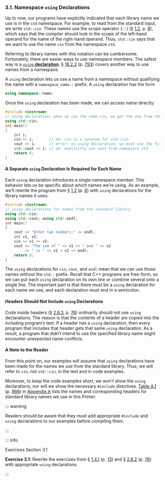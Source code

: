 <h3 id="filepos638596">3.1. Namespace <code>using</code> Declarations</h3>
<Badge type="info" text="Fundamental" />
<p>Up to now, our programs have explicitly indicated that each library name we use is in the <code>std</code> namespace. For example, to read from the standard input, we write <code>std::cin</code>. These names use the scope operator (<code>::</code>) (§ <a href="012-1.2._a_first_look_at_inputoutput.html#filepos136281">1.2</a>, p. <a href="012-1.2._a_first_look_at_inputoutput.html#filepos136281">8</a>), which says that the compiler should look in the scope of the left-hand operand for the name of the right-hand operand. Thus, <code>std::cin</code> says that we want to use the name <code>cin</code> from the namespace <code>std</code>.</p>
<p>Referring to library names with this notation can be cumbersome. Fortunately, there are easier ways to use namespace members. The safest way is a <a href="037-defined_terms.html#filepos988578" id="filepos639991"><code>using</code>
<strong>declaration</strong></a>. § <a href="172-18.2._namespaces.html#filepos4964533">18.2.2</a> (p. <a href="172-18.2._namespaces.html#filepos4964533">793</a>) covers another way to use names from a namespace.</p>
<p>A <code>using</code> declaration lets us use a name from a namespace without qualifying the name with a <code>namespace_name::</code> prefix. A <code>using</code> declaration has the form</p>

```c++
using namespace::name;
```

<p>Once the <code>using</code> declaration has been made, we can access <em>name</em> directly:</p>

```c++
#include <iostream>
// using declaration; when we use the name cin, we get the one from the namespace std
using std::cin;
int main()
{
    int i;
    cin >> i;       // ok: cin is a synonym for std::cin
    cout << i;      // error: no using declaration; we must use the full name
    std::cout << i; // ok: explicitly use cout from namepsace std
    return 0;
}
```

<h4>A Separate <code>using</code> Declaration Is Required for Each Name</h4>
<p>Each <code>using</code> declaration introduces a single namespace member. This behavior lets us be specific about which names we’re using. As an example, we’ll rewrite the program from § <a href="012-1.2._a_first_look_at_inputoutput.html#filepos136281">1.2</a> (p. <a href="012-1.2._a_first_look_at_inputoutput.html#filepos136281">6</a>) with <code>using</code> declarations for the library names it uses:</p>
<p><a id="filepos643966"></a></p>

```c++
#include <iostream>
// using declarations for names from the standard library
using std::cin;
using std::cout; using std::endl;
int main()
{
    cout << "Enter two numbers:" << endl;
    int v1, v2;
    cin >> v1 >> v2;
    cout << "The sum of " << v1 << " and " << v2
         << " is " << v1 + v2 << endl;
    return 0;
}
```

<p>The <code>using</code> declarations for <code>cin</code>, <code>cout</code>, and <code>endl</code> mean that we can use those names without the <code>std::</code> prefix. Recall that C++ programs are free-form, so we can put each <code>using</code> declaration on its own line or combine several onto a single line. The important part is that there must be a <code>using</code> declaration for each name we use, and each declaration must end in a semicolon.</p>
<h4>Headers Should Not Include <code>using</code> Declarations</h4>
<p>Code inside headers (§ <a href="026-2.6._defining_our_own_data_structures.html#filepos600691">2.6.3</a>, p. <a href="026-2.6._defining_our_own_data_structures.html#filepos600691">76</a>) ordinarily should not use <code>using</code> declarations. The reason is that the contents of a header are copied into the including program’s text. If a header has a <code>using</code> declaration, then every program that includes that header gets that same <code>using</code> declaration. As a result, a program that didn’t intend to use the specified library name might encounter unexpected name conflicts.</p>
<h4>A Note to the Reader</h4>
<p>From this point on, our examples will assume that <code>using</code> declarations have been made for the names we use from the standard library. Thus, we will refer to <code>cin</code>, not <code>std::cin</code>, in the text and in code examples.</p>
<p>Moreover, to keep the code examples short, we won’t show the <code>using</code> declarations, nor will we show the necessary <code>#include</code> directives. <a href="188-a.1._library_names_and_headers.html#filepos5414114">Table A.1</a> (p. <a href="188-a.1._library_names_and_headers.html#filepos5414114">866</a>) in <a href="187-appendix_a._the_library.html#filepos5411866">Appendix A</a> lists the names and corresponding headers for standard library names we use in this Primer.</p>

::: warning
<p>Readers should be aware that they must add appropriate <code>#include</code> and <code>using</code> declarations to our examples before compiling them.</p>
:::

::: info
<p>Exercises Section 3.1</p>
<p><strong>Exercise 3.1:</strong> Rewrite the exercises from § <a href="014-1.4._flow_of_control.html#filepos166704">1.4.1</a> (p. <a href="014-1.4._flow_of_control.html#filepos166704">13</a>) and § <a href="026-2.6._defining_our_own_data_structures.html#filepos586875">2.6.2</a> (p. <a href="026-2.6._defining_our_own_data_structures.html#filepos586875">76</a>) with appropriate <code>using</code> declarations.</p>
:::

